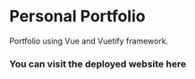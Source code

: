 # Personal Portfolio

Portfolio using Vue and Vuetify framework.
### You can visit the deployed website here

> 
